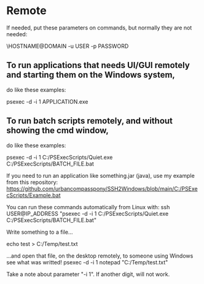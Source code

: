 # Remote

If needed, put these parameters on commands, but normally they are not needed:

\\HOSTNAME@DOMAIN -u USER -p PASSWORD 

## To run applications that needs UI/GUI remotely and starting them on the Windows system, 
do like these examples:

psexec -d -i 1 APPLICATION.exe

## To run batch scripts remotely, and without showing the cmd window, 
do like these examples:

psexec -d -i 1 C:/PSExecScripts/Quiet.exe C:/PSExecScripts/BATCH_FILE.bat

If you need to run an application like something.jar (java), use my example from this repository: 
https://github.com/urbancompasspony/SSH2Windows/blob/main/C:/PSExecScripts/Example.bat

You can run these commands automatically from Linux with: 
ssh USER@IP_ADDRESS "psexec -d -i 1 C:/PSExecScripts/Quiet.exe C:/PSExecScripts/BATCH_FILE.bat"

Write something to a file...

echo test > C:/Temp/test.txt

...and open that file, on the desktop remotely, to someone using Windows see what was writted!
psexec -d -i 1 notepad "C:/Temp/test.txt"

Take a note about parameter "-i 1".
If another digit, will not work.
